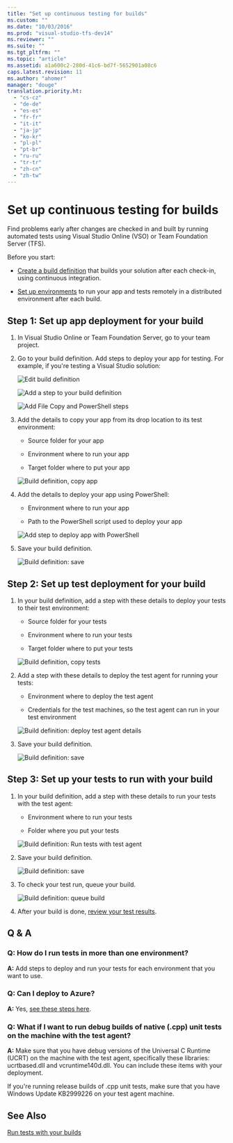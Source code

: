 ```yaml
---
title: "Set up continuous testing for builds"
ms.custom: ""
ms.date: "10/03/2016"
ms.prod: "visual-studio-tfs-dev14"
ms.reviewer: ""
ms.suite: ""
ms.tgt_pltfrm: ""
ms.topic: "article"
ms.assetid: a1a600c2-280d-41c6-bd7f-5652901a08c6
caps.latest.revision: 11
ms.author: "ahomer"
manager: "douge"
translation.priority.ht: 
  - "cs-cz"
  - "de-de"
  - "es-es"
  - "fr-fr"
  - "it-it"
  - "ja-jp"
  - "ko-kr"
  - "pl-pl"
  - "pt-br"
  - "ru-ru"
  - "tr-tr"
  - "zh-cn"
  - "zh-tw"
---
```

# Set up continuous testing for builds
Find problems early after changes are checked in and built by running automated tests using Visual Studio Online (VSO) or Team Foundation Server (TFS).  
  
 Before you start:  
  
-   [Create a build definition](https://msdn.microsoft.com/en-us/Library/vs/alm/Build/overview) that builds your solution after each check-in, using continuous integration.  
  
-   [Set up environments](../test/set-up-environments-for-continuous-testing-with-builds.md) to run your app and tests remotely in a distributed environment after each build.  
  
## Step 1: Set up app deployment for your build  
  
1.  In Visual Studio Online or Team Foundation Server, go to your team project.  
  
2.  Go to your build definition. Add steps to deploy your app for testing. For example, if you're testing a Visual Studio solution:  
  
     ![Edit build definition](../test/media/build_editbuilddefinition.png "BUILD_EditBuildDefinition")  
  
     ![Add a step to your build definition](../test/media/vso_addbuildstep.png "VSO_AddBuildStep")  
  
     ![Add File Copy and PowerShell steps](../test/media/build_add_filecopy_powershell.png "BUILD_Add_FileCopy_PowerShell")  
  
3.  Add the details to copy your app from its drop location to its test environment:  
  
    -   Source folder for your app  
  
    -   Environment where to run your app  
  
    -   Target folder where to put your app  
  
     ![Build definition, copy app](../test/media/build_winmachinefilecopyapp.png "BUILD_WinMachineFileCopyApp")  
  
4.  Add the details to deploy your app using PowerShell:  
  
    -   Environment where to run your app  
  
    -   Path to the PowerShell script used to deploy your app  
  
     ![Add step to deploy app with PowerShell](../test/media/build_appdeploy_powershell.png "BUILD_AppDeploy_PowerShell")  
  
5.  Save your build definition.  
  
     ![Build definition: save](../test/media/build_savebuilddef.png "BUILD_SaveBuildDef")  
  
## Step 2: Set up test deployment for your build  
  
1.  In your build definition, add a step with these details to deploy your tests to their test environment:  
  
    -   Source folder for your tests  
  
    -   Environment where to run your tests  
  
    -   Target folder where to put your tests  
  
     ![Build definition, copy tests](../test/media/build_winmachinefilecopytests.png "BUILD_WinMachineFileCopyTests")  
  
2.  Add a step with these details to deploy the test agent for running your tests:  
  
    -   Environment where to deploy the test agent  
  
    -   Credentials for the test machines, so the test agent can run in your test environment  
  
     ![Build definition: deploy test agent details](../test/media/build_testagentdeploy.png "BUILD_TestAgentDeploy")  
  
3.  Save your build definition.  
  
     ![Build definition: save](../test/media/build_savebuilddef.png "BUILD_SaveBuildDef")  
  
## Step 3: Set up your tests to run with your build  
  
1.  In your build definition, add a step with these details to run your tests with the test agent:  
  
    -   Environment where to run your tests  
  
    -   Folder where you put your tests  
  
     ![Build definition: Run tests with test agent](../test/media/build_runtestswithagent.png "BUILD_RunTestsWithAgent")  
  
2.  Save your build definition.  
  
     ![Build definition: save](../test/media/build_savebuilddef.png "BUILD_SaveBuildDef")  
  
3.  To check your test run, queue your build.  
  
     ![Build definition: queue build](../test/media/build_queuebuild.png "BUILD_QueueBuild")  
  
4.  After your build is done, [review your test results](../test/review-continuous-test-results-after-a-build.md).  
  
## Q & A  
  
### Q: How do I run tests in more than one environment?  
 **A:** Add steps to deploy and run your tests for each environment that you want to use.  
  
### Q: Can I deploy to Azure?  
 **A:** Yes, [see these steps here](https://msdn.microsoft.com/Library/vs/alm/Build/azure/index).  
  
### Q: What if I want to run debug builds of native (.cpp) unit tests on the machine with the test agent?  
 **A:** Make sure that you have debug versions of the Universal C Runtime (UCRT) on the machine with the test agent, specifically these libraries: ucrtbased.dll and vcruntime140d.dll. You can include these items with your deployment.  
  
 If you're running release builds of .cpp unit tests, make sure that you have Windows Update KB2999226 on your test agent machine.  
  
## See Also  
 [Run tests with your builds](../test/run-tests-with-your-builds.md)